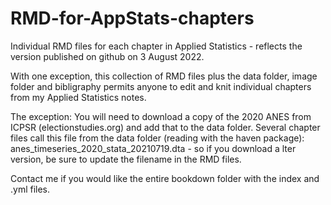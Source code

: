 # RMD-for-AppStats-chapters

Individual RMD files for each chapter in Applied Statistics - reflects the version published on github on 3 August 2022.

With one exception, this collection of RMD files plus the  data folder, image folder and bibligraphy permits anyone to edit and knit individual chapters from my Applied Statistics notes.

The exception:  You will need to download a copy of the 2020 ANES from ICPSR (electionstudies.org) and add that to the data folder.  Several chapter files call this file from the data folder (reading with the haven package):  anes_timeseries_2020_stata_20210719.dta - so if you download a lter version, be sure to update the filename in the RMD files. 

Contact me if you would like the entire bookdown folder with the index and .yml files.

